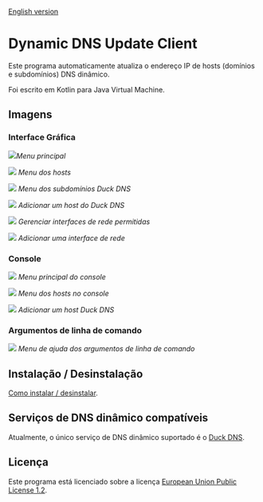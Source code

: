 [English version](README.md)

# Dynamic DNS Update Client

Este programa automaticamente atualiza o endereço IP de hosts (domínios e subdomínios) DNS dinâmico.

Foi escrito em Kotlin para Java Virtual Machine.

## Imagens

### Interface Gráfica

![](pictures/1.PNG)*Menu principal*

![](pictures/2.PNG) *Menu dos hosts*

![](pictures/3.PNG) *Menu dos subdomínios Duck DNS*

![](pictures/4.PNG) *Adicionar um host do Duck DNS*

![](pictures/5.PNG) *Gerenciar interfaces de rede permitidas*

![](pictures/6.PNG) *Adicionar uma interface de rede*

### Console

![](pictures/7.PNG) *Menu principal do console*

![](pictures/8.PNG) *Menu dos hosts no console*

![](pictures/9.PNG) *Adicionar um host Duck DNS*

### Argumentos de linha de comando

![](pictures/10.PNG) *Menu de ajuda dos argumentos de linha de comando*

## Instalação / Desinstalação

[Como instalar / desinstalar](installation).

## Serviços de DNS dinâmico compatíveis

Atualmente, o único serviço de DNS dinâmico suportado é o [Duck DNS](https://www.duckdns.org).

## Licença

Este programa está licenciado sobre a licença [European Union Public License 1.2](LICENSE).